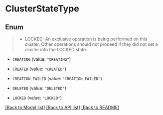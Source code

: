 # ClusterStateType

## Enum
>  - LOCKED: An exclusive operation is being performed on this cluster. Other operations should not proceed if they did not set a cluster into the LOCKED state.

* `CREATING` (value: `"CREATING"`)

* `CREATED` (value: `"CREATED"`)

* `CREATION_FAILED` (value: `"CREATION_FAILED"`)

* `DELETED` (value: `"DELETED"`)

* `LOCKED` (value: `"LOCKED"`)


[[Back to Model list]](../README.md#documentation-for-models) [[Back to API list]](../README.md#documentation-for-api-endpoints) [[Back to README]](../README.md)


